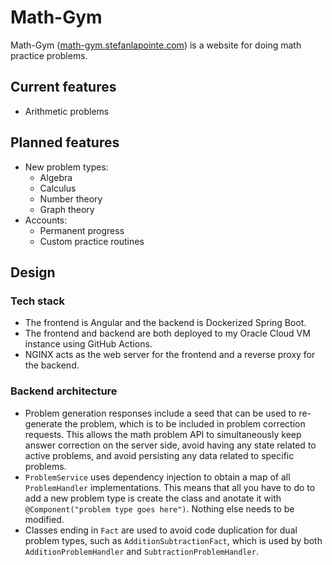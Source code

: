 # Math-Gym

Math-Gym ([math-gym.stefanlapointe.com](https://math-gym.stefanlapointe.com)) is a website for doing math practice problems.

## Current features

- Arithmetic problems

## Planned features

- New problem types:
  - Algebra
  - Calculus
  - Number theory
  - Graph theory
- Accounts:
  - Permanent progress
  - Custom practice routines

## Design

### Tech stack

- The frontend is Angular and the backend is Dockerized Spring Boot.
- The frontend and backend are both deployed to my Oracle Cloud VM instance using GitHub Actions.
- NGINX acts as the web server for the frontend and a reverse proxy for the backend.

### Backend architecture

- Problem generation responses include a seed that can be used to re-generate the problem, which is to be included in problem correction requests. This allows the math problem API to simultaneously keep answer correction on the server side, avoid having any state related to active problems, and avoid persisting any data related to specific problems.
- `ProblemService` uses dependency injection to obtain a map of all `ProblemHandler` implementations. This means that all you have to do to add a new problem type is create the class and anotate it with `@Component("problem type goes here")`. Nothing else needs to be modified.
- Classes ending in `Fact` are used to avoid code duplication for dual problem types, such as `AdditionSubtractionFact`, which is used by both `AdditionProblemHandler` and `SubtractionProblemHandler`.
